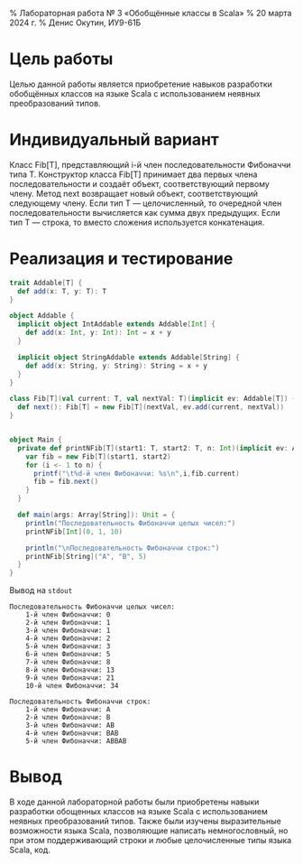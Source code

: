 % Лабораторная работа № 3 «Обобщённые классы в Scala»
% 20 марта 2024 г.
% Денис Окутин, ИУ9-61Б

# Цель работы
Целью данной работы является приобретение навыков разработки обобщённых 
классов на языке Scala с использованием неявных преобразований типов.

# Индивидуальный вариант
Класс Fib[T], представляющий i-й член последовательности Фибоначчи типа T. 
Конструктор класса Fib[T] принимает два первых члена последовательности и создаёт объект,
соответствующий первому члену. Метод next возвращает новый объект, соответствующий следующему члену.
Если тип T — целочисленный, то очередной член последовательности вычисляется как сумма двух предыдущих.
Если тип T — строка, то вместо сложения используется конкатенация.

# Реализация и тестирование

```scala
trait Addable[T] {
  def add(x: T, y: T): T
}

object Addable {
  implicit object IntAddable extends Addable[Int] {
    def add(x: Int, y: Int): Int = x + y
  }

  implicit object StringAddable extends Addable[String] {
    def add(x: String, y: String): String = x + y
  }
}

class Fib[T](val current: T, val nextVal: T)(implicit ev: Addable[T]) {
  def next(): Fib[T] = new Fib[T](nextVal, ev.add(current, nextVal))
}


object Main {
  private def printNFib[T](start1: T, start2: T, n: Int)(implicit ev: Addable[T]): Unit = {
    var fib = new Fib[T](start1, start2)
    for (i <- 1 to n) {
      printf("\t%d-й член Фибоначчи: %s\n",i,fib.current)
      fib = fib.next()
    }
  }

  def main(args: Array[String]): Unit = {
    println("Последовательность Фибоначчи целых чисел:")
    printNFib[Int](0, 1, 10)

    println("\nПоследовательность Фибоначчи строк:")
    printNFib[String]("A", "B", 5)
  }
}
```

Вывод на `stdout`

```
Последовательность Фибоначчи целых чисел:
	1-й член Фибоначчи: 0
	2-й член Фибоначчи: 1
	3-й член Фибоначчи: 1
	4-й член Фибоначчи: 2
	5-й член Фибоначчи: 3
	6-й член Фибоначчи: 5
	7-й член Фибоначчи: 8
	8-й член Фибоначчи: 13
	9-й член Фибоначчи: 21
	10-й член Фибоначчи: 34

Последовательность Фибоначчи строк:
	1-й член Фибоначчи: A
	2-й член Фибоначчи: B
	3-й член Фибоначчи: AB
	4-й член Фибоначчи: BAB
	5-й член Фибоначчи: ABBAB
```

# Вывод
В ходе данной лабораторной работы были приобретены навыки разработки обощенных
классов на языке Scala c использованием неявных преобразований типов.
Также были изучены выразительные возможности языка Scala, позволяющие написать
немногословный, но при этом поддерживающий строки и любые целочисленные типы языка Scala, код.